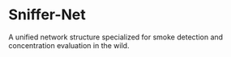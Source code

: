 # Sniffer-Net
A unified network structure  specialized for smoke detection and concentration evaluation in the wild.
